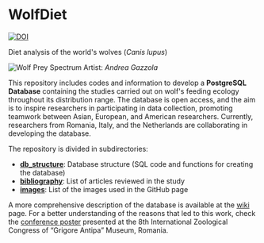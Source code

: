 # WolfDiet

[![DOI](https://zenodo.org/badge/162189606.svg)](https://zenodo.org/badge/latestdoi/162189606)  


Diet analysis of the world's wolves (*Canis lupus*)

![Wolf Prey Spectrum](https://github.com/andreacorra/WolfDiet/blob/master/images/wolf_prey_spectrum.png)
Artist: _Andrea Gazzola_

This repository includes codes and information to develop a **PostgreSQL Database** containing the studies carried out on wolf's feeding ecology throughout its distribution range. The database is open access, and the aim is to inspire researchers in participating in data collection, promoting teamwork between Asian, European, and American researchers. Currently, researchers from Romania, Italy, and the Netherlands are collaborating in developing the database.

The repository is divided in subdirectories:  

* **[db_structure](https://github.com/andreacorra/WolfDiet/tree/master/db_structure)**: Database structure (SQL code and functions for creating the database)
* **[bibliography](https://github.com/andreacorra/WolfDiet/tree/master/bibliography)**: List of articles reviewed in the study
* **[images](https://github.com/andreacorra/WolfDiet/tree/master/images)**: List of the images used in the GitHub page

A more comprehensive description of the database is available at the [wiki](https://github.com/andreacorra/WolfDiet/wiki) page. For a better understanding of the reasons that led to this work, check the [conference poster](https://www.researchgate.net/publication/310561849_Food_habits_of_wolf_in_Eurasia_a_proposal_for_an_open_access_database) presented at the 8th International Zoological Congress of “Grigore Antipa” Museum, Romania.
